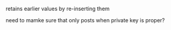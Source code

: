 retains earlier values by re-inserting them

need to mamke sure that only posts when private key is proper?
